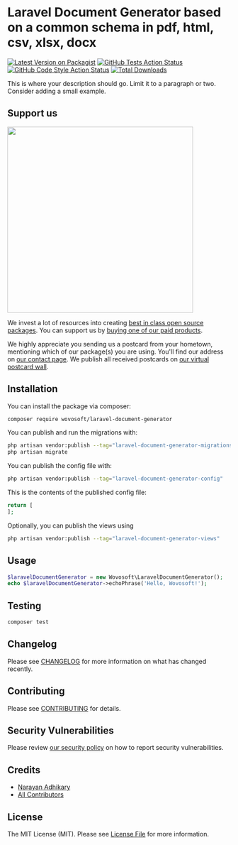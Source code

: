 # Laravel Document Generator based on a common schema in pdf, html, csv, xlsx, docx

[![Latest Version on Packagist](https://img.shields.io/packagist/v/wovosoft/laravel-document-generator.svg?style=flat-square)](https://packagist.org/packages/wovosoft/laravel-document-generator)
[![GitHub Tests Action Status](https://img.shields.io/github/actions/workflow/status/wovosoft/laravel-document-generator/run-tests.yml?branch=main&label=tests&style=flat-square)](https://github.com/wovosoft/laravel-document-generator/actions?query=workflow%3Arun-tests+branch%3Amain)
[![GitHub Code Style Action Status](https://img.shields.io/github/actions/workflow/status/wovosoft/laravel-document-generator/fix-php-code-style-issues.yml?branch=main&label=code%20style&style=flat-square)](https://github.com/wovosoft/laravel-document-generator/actions?query=workflow%3A"Fix+PHP+code+style+issues"+branch%3Amain)
[![Total Downloads](https://img.shields.io/packagist/dt/wovosoft/laravel-document-generator.svg?style=flat-square)](https://packagist.org/packages/wovosoft/laravel-document-generator)

This is where your description should go. Limit it to a paragraph or two. Consider adding a small example.

## Support us

[<img src="https://github-ads.s3.eu-central-1.amazonaws.com/laravel-document-generator.jpg?t=1" width="419px" />](https://spatie.be/github-ad-click/laravel-document-generator)

We invest a lot of resources into creating [best in class open source packages](https://spatie.be/open-source). You can support us by [buying one of our paid products](https://spatie.be/open-source/support-us).

We highly appreciate you sending us a postcard from your hometown, mentioning which of our package(s) you are using. You'll find our address on [our contact page](https://spatie.be/about-us). We publish all received postcards on [our virtual postcard wall](https://spatie.be/open-source/postcards).

## Installation

You can install the package via composer:

```bash
composer require wovosoft/laravel-document-generator
```

You can publish and run the migrations with:

```bash
php artisan vendor:publish --tag="laravel-document-generator-migrations"
php artisan migrate
```

You can publish the config file with:

```bash
php artisan vendor:publish --tag="laravel-document-generator-config"
```

This is the contents of the published config file:

```php
return [
];
```

Optionally, you can publish the views using

```bash
php artisan vendor:publish --tag="laravel-document-generator-views"
```

## Usage

```php
$laravelDocumentGenerator = new Wovosoft\LaravelDocumentGenerator();
echo $laravelDocumentGenerator->echoPhrase('Hello, Wovosoft!');
```

## Testing

```bash
composer test
```

## Changelog

Please see [CHANGELOG](CHANGELOG.md) for more information on what has changed recently.

## Contributing

Please see [CONTRIBUTING](CONTRIBUTING.md) for details.

## Security Vulnerabilities

Please review [our security policy](../../security/policy) on how to report security vulnerabilities.

## Credits

- [Narayan Adhikary](https://github.com/wovosoft)
- [All Contributors](../../contributors)

## License

The MIT License (MIT). Please see [License File](LICENSE.md) for more information.
